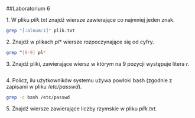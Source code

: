 ##Laboratorium 6

1\. W pliku *plik.txt* znajdź wiersze zawierające co najmniej jeden znak.
```sh
grep "[:alnum:1]" plik.txt
```

2\. Znajdź w plikach *pl** wiersze rozpoczynające się od cyfry.
```sh
grep ^[0-9] pl*
```

3\. Znajdź pliki, zawierające wiersz w którym na 9 pozycji występuje litera *r*.
```sh

```

4\. Policz, ilu użytkowników systemu używa powłoki bash (zgodnie z zapisami w pliku */etc/passwd*).
```sh
grep -c bash /etc/passwd
```

5\. Znajdź wiersze zawierające liczby rzymskie w pliku *plik.txt*.
```sh

```

